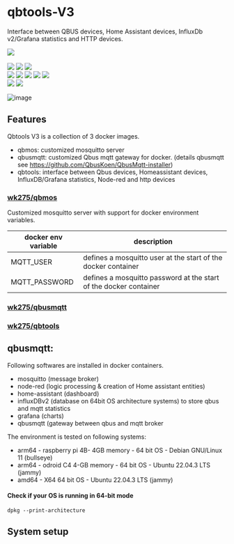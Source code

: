 # qbtools-V3
Interface between QBUS devices, Home Assistant devices, InfluxDb v2/Grafana statistics and HTTP devices.

![](https://img.shields.io/badge/release-v3.0-blue) <br/>                  
![](https://img.shields.io/badge/arch-arm64-yellow)
![](https://img.shields.io/badge/-amd64-yellow)
![](https://img.shields.io/badge/-i386-yellow) <br/>
![](https://img.shields.io/badge/interfaces-qbus_devices-green)
![](https://img.shields.io/badge/-home_assistant_devices-green)
![](https://img.shields.io/badge/-node--red-green)
![](https://img.shields.io/badge/-influxDB_v2/grafana_statistics-green)
![](https://img.shields.io/badge/-http_devices-green) <br/>
![](https://img.shields.io/badge/prerequisites-docker-red)
![](https://img.shields.io/badge/-docker--compose-red)

![image](https://github.com/wk275/qbtools-V3/assets/55239601/12a4894d-7ab4-4881-ab23-3de5541ac820)

## Features 
Qbtools V3 is a collection of 3 docker images.
- qbmos: customized mosquitto server
- qbusmqtt: customized Qbus mqtt gateway for docker. (details qbusmqtt see https://github.com/QbusKoen/QbusMqtt-installer)
- qbtools: interface between Qbus devices, Homeassistant devices, InfluxDB/Grafana statistics, Node-red and http devices 

### <a href="https://hub.docker.com/r/wk275/qbmos">wk275/qbmos</a>
Customized mosquitto server with support for docker environment variables.

| docker env variable  | description |
| ------------- | ------------- |
| MQTT_USER     | defines a mosquitto user at the start of the docker container  |
| MQTT_PASSWORD  | defines a mosquitto password at the start of the docker container|


### <a href="https://hub.docker.com/r/wk275/qbusmqtt">wk275/qbusmqtt</a>

### <a href="https://hub.docker.com/r/wk275/qbtools">wk275/qbtools</a>


## qbusmqtt: 

Following softwares are installed in docker containers.
- mosquitto (message broker)
- node-red (logic processing & creation of Home assistant entities)
- home-assistant (dashboard)
- influxDBv2 (database on 64bit OS architecture systems)  to store qbus and mqtt statistics
- grafana (charts)
- qbusmqtt (gateway between qbus and mqtt broker

The environment is tested on following systems:
- arm64 - raspberry pi 4B- 4GB memory - 64 bit OS - Debian GNU/Linux 11 (bullseye)
- arm64 - odroid C4 4-GB memory - 64 bit OS - Ubuntu 22.04.3 LTS (jammy)
- amd64 - X64 64 bit OS - Ubuntu 22.04.3 LTS (jammy)

#### Check if your OS is running in 64-bit mode
```
dpkg --print-architecture
```

## System setup
